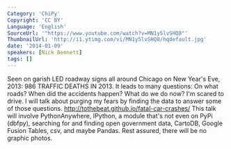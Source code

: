```yaml
---
Category: 'ChiPy'
Copyright: 'CC BY'
Language: 'English'
SourceUrl: '"https://www.youtube.com/watch?v=MN1y5lvSHQ8"'
ThumbnailUrl: 'http://i1.ytimg.com/vi/MN1y5lvSHQ8/hqdefault.jpg'
date: '2014-01-09'
speakers: [Nick Bennett]
tags: []
---
```

Seen on garish LED roadway signs all around Chicago on New Year's Eve, 2013: 986 TRAFFIC DEATHS IN 2013. It leads to many questions: On what roads? When did the accidents happen? What do we do now? I'm scared to drive. I will talk about purging my fears by finding the data to answer some of those questions. http://tothebeat.github.io/fatal-car-crashes/ This talk will involve PythonAnywhere, IPython, a module that's not even on PyPi (dbfpy), searching for and finding open government data, CartoDB, Google Fusion Tables, csv, and maybe Pandas. Rest assured, there will be no graphic photos. 
